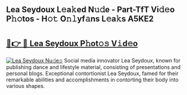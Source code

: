 ## Lea Seydoux L𝚎a𝚔ed N𝚞𝚍e - Part-TfT Vi𝚍𝚎o P𝚑𝚘tos - H𝚘𝚝 O𝚗𝚕yf𝚊ns L𝚎a𝚔s A5KE2

# <h2><a href="http://kf5kt1.oniu.top/?m=Lea+Seydoux">🔗👉 🔴 Lea Seydoux P𝚑ot𝚘𝚜 V𝚒d𝚎o</a></h2>

[![Lea Seydoux Nu𝚍e𝚜](https://i.imgur.com/0qMVB7G.gif)](http://kf5kt1.oniu.top/?m=Lea+Seydoux)
Social media innovator Lea Seydoux, known for publishing dance and lifestyle material, consisting of presentations and personal blogs. Exceptional contortionist Lea Seydoux, famed for their remarkable abilities and accomplishments in contorting their body into various shapes.  
